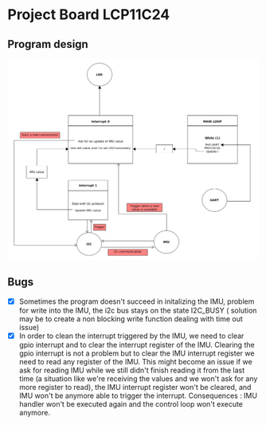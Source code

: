 # Project Board LCP11C24

## Program design
![program activity](architecture.png)

## Bugs

* [x] Sometimes the program doesn't succeed in initalizing the IMU, problem for write into the IMU, the i2c bus stays on the state I2C_BUSY ( solution may be to create a non blocking write function dealing with time out issue)
* [x] In order to clean the interrupt triggered by the IMU, we need to clear gpio interrupt and to clear the interrupt register of the IMU. Clearing the gpio interrupt is not a problem but to clear the IMU interrupt register we need to read any register of the IMU. This might become an issue if we ask for reading IMU while we still didn't finish reading it from the last time (a situation like we're receiving the values and we won't ask for any more register to read), the IMU interrupt register won't be cleared, and IMU won't be anymore able to trigger the interrupt. Consequences : IMU handler won't be executed again and the control loop won't execute anymore.